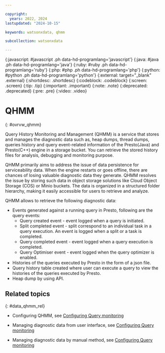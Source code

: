 ```yaml
---

copyright:
  years: 2022, 2024
lastupdated: "2024-10-15"

keywords: watsonxdata, qhmm

subcollection: watsonxdata

---
```


{:javascript: #javascript .ph data-hd-programlang='javascript'}
{:java: #java .ph data-hd-programlang='java'}
{:ruby: #ruby .ph data-hd-programlang='ruby'}
{:php: #php .ph data-hd-programlang='php'}
{:python: #python .ph data-hd-programlang='python'}
{:external: target="_blank" .external}
{:shortdesc: .shortdesc}
{:codeblock: .codeblock}
{:screen: .screen}
{:tip: .tip}
{:important: .important}
{:note: .note}
{:deprecated: .deprecated}
{:pre: .pre}
{:video: .video}

# QHMM
{: #ovrvw_qhmm}


Query History Monitoring and Management (QHMM) is a service that stores and manages the diagnostic data such as, heap dumps, thread dumps, queries history and query event-related information of the Presto(Java) and Presto(C++) engine in a storage bucket. You can retrieve the stored history files for analysis, debugging and monitoring purpose.

QHMM primarily aims to address the issue of data persistence for serviceability data. When the engine restarts or goes offline, there are chances of losing valuable diagnostic data they generate. QHMM resolves the issue by storing such data in object storage solutions like Cloud Object Storage (COS) or Minio buckets. The data is organized in a structured folder hierarchy, making it easily accessible for users to retrieve and analyze.

QHMM allows to retrieve the following diagnostic data:
* Events generated against a running query in Presto, following are the query events:
    * Query created event - event logged when a query is initiated.
    * Split completed event - split correspond to an individual task in a query execution. An event is logged when a split or a task is completed.
    * Query completed event - event logged when a query execution is completed.
    * Query Optimiser event - event logged when the query optimizer is enabled.
* Histories of the queries executed by Presto in the form of a json file.
* Query history table created where user can execute a query to view the histories of the queries executed by Presto.
* Heap dump by using API.



## Related topics
{: #data_qhmm_rel}

* Configuring QHMM, see [Configuring Query monitoring](watsonxdata?topic=watsonxdata-qhmm)

* Managing diagnostic data from user interface, see [Configuring Query monitoring](watsonxdata?topic=watsonxdata-ret_qhmm)

* Managing diagnostic data by manual method, see [Configuring Query monitoring](watsonxdata?topic=watsonxdata-mon_mng)
